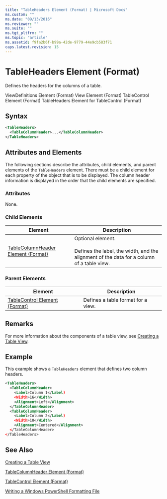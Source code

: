 ```yaml
---
title: "TableHeaders Element (Format) | Microsoft Docs"
ms.custom: ""
ms.date: "09/13/2016"
ms.reviewer: ""
ms.suite: ""
ms.tgt_pltfrm: ""
ms.topic: "article"
ms.assetid: f9fa2b6f-b99a-42de-9779-44e9cb583f71
caps.latest.revision: 15
---
```

# TableHeaders Element (Format)

Defines the headers for the columns of a table.

ViewDefinitions Element (Format)
View Element (Format)
TableControl Element (Format)
TableHeaders Element for TableControl (Format)

## Syntax

```xml
<TableHeaders>
  <TableColumnHeader>...</TableColumnHeader>
</TableHeaders>
```

## Attributes and Elements

The following sections describe the attributes, child elements, and parent elements of the `TableHeaders` element. There must be a child element for each property of the object that is to be displayed. The column header information is displayed in the order that the child elements are specified.

### Attributes

None.

### Child Elements

|Element|Description|
|-------------|-----------------|
|[TableColumnHeader Element (Format)](./tablecolumnheader-element-format.md)|Optional element.<br /><br /> Defines the label, the width, and the alignment of the data for a column of a table view.|

### Parent Elements

|Element|Description|
|-------------|-----------------|
|[TableControl Element (Format)](./tablecontrol-element-format.md)|Defines a table format for a view.|

## Remarks

For more information about the components of a table view, see [Creating a Table View](./creating-a-table-view.md).

## Example

This example shows a `TableHeaders` element that defines two column headers.

```xml
<TableHeaders>
  <TableColumnHeader>
    <Label>Column 1</Label)
    <Width>16</Width>
    <Alignment>Left</Alignment>
  </TableColumnHeader>
  <TableColumnHeader>
    <Label>Column 2</Label)
    <Width>10</Width>
    <Alignment>Centered</Alignment>
  </TableColumnHeader>
</TableHeaders>
```

## See Also

[Creating a Table View](./creating-a-table-view.md)

[TableColumnHeader Element (Format)](./tablecolumnheader-element-format.md)

[TableControl Element (Format)](./tablecontrol-element-format.md)

[Writing a Windows PowerShell Formatting File](./writing-a-windows-powershell-formatting-file.md)
